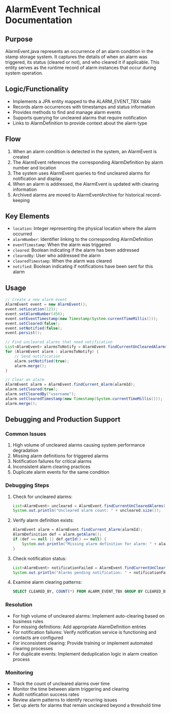 # AlarmEvent Technical Documentation

## Purpose
AlarmEvent.java represents an occurrence of an alarm condition in the stamp storage system. It captures the details of when an alarm was triggered, its status (cleared or not), and who cleared it if applicable. This entity serves as the runtime record of alarm instances that occur during system operation.

## Logic/Functionality
- Implements a JPA entity mapped to the ALARM_EVENT_TBX table
- Records alarm occurrences with timestamps and status information
- Provides methods to find and manage alarm events
- Supports querying for uncleared alarms that require notification
- Links to AlarmDefinition to provide context about the alarm type

## Flow
1. When an alarm condition is detected in the system, an AlarmEvent is created
2. The AlarmEvent references the corresponding AlarmDefinition by alarm number and location
3. The system uses AlarmEvent queries to find uncleared alarms for notification and display
4. When an alarm is addressed, the AlarmEvent is updated with clearing information
5. Archived alarms are moved to AlarmEventArchive for historical record-keeping

## Key Elements
- `location`: Integer representing the physical location where the alarm occurred
- `alarmNumber`: Identifier linking to the corresponding AlarmDefinition
- `eventTimestamp`: When the alarm was triggered
- `cleared`: Boolean indicating if the alarm has been addressed
- `clearedBy`: User who addressed the alarm
- `clearedTimestamp`: When the alarm was cleared
- `notified`: Boolean indicating if notifications have been sent for this alarm

## Usage
```java
// Create a new alarm event
AlarmEvent event = new AlarmEvent();
event.setLocation(123);
event.setAlarmNumber(456);
event.setEventTimestamp(new Timestamp(System.currentTimeMillis()));
event.setCleared(false);
event.setNotified(false);
event.persist();

// Find uncleared alarms that need notification
List<AlarmEvent> alarmsToNotify = AlarmEvent.findCurrentUnClearedAlarmsToNotify(100);
for (AlarmEvent alarm : alarmsToNotify) {
    // Send notification
    alarm.setNotified(true);
    alarm.merge();
}

// Clear an alarm
AlarmEvent alarm = AlarmEvent.findCurrent_Alarm(alarmId);
alarm.setCleared(true);
alarm.setClearedBy("username");
alarm.setClearedTimestamp(new Timestamp(System.currentTimeMillis()));
alarm.merge();
```

## Debugging and Production Support

### Common Issues
1. High volume of uncleared alarms causing system performance degradation
2. Missing alarm definitions for triggered alarms
3. Notification failures for critical alarms
4. Inconsistent alarm clearing practices
5. Duplicate alarm events for the same condition

### Debugging Steps
1. Check for uncleared alarms:
   ```java
   List<AlarmEvent> uncleared = AlarmEvent.findCurrentUnClearedAlarms(1000);
   System.out.println("Uncleared alarm count: " + uncleared.size());
   ```

2. Verify alarm definition exists:
   ```java
   AlarmEvent alarm = AlarmEvent.findCurrent_Alarm(alarmId);
   AlarmDefinition def = alarm.getAlarm();
   if (def == null || def.getId() == null) {
       System.out.println("Missing alarm definition for alarm: " + alarm.getAlarmNumber());
   }
   ```

3. Check notification status:
   ```java
   List<AlarmEvent> notificationFailed = AlarmEvent.findCurrentUnClearedAlarmsToNotify(100);
   System.out.println("Alarms pending notification: " + notificationFailed.size());
   ```

4. Examine alarm clearing patterns:
   ```sql
   SELECT CLEARED_BY, COUNT(*) FROM ALARM_EVENT_TBX GROUP BY CLEARED_BY;
   ```

### Resolution
- For high volume of uncleared alarms: Implement auto-clearing based on business rules
- For missing definitions: Add appropriate AlarmDefinition entries
- For notification failures: Verify notification service is functioning and contacts are configured
- For inconsistent clearing: Provide training or implement automated clearing processes
- For duplicate events: Implement deduplication logic in alarm creation process

### Monitoring
- Track the count of uncleared alarms over time
- Monitor the time between alarm triggering and clearing
- Audit notification success rates
- Review alarm patterns to identify recurring issues
- Set up alerts for alarms that remain uncleared beyond a threshold time
